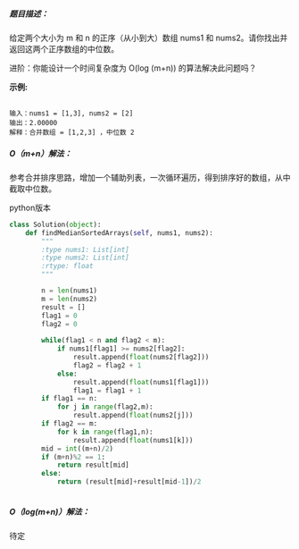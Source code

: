 ##### 题目描述：

给定两个大小为 m 和 n 的正序（从小到大）数组 nums1 和 nums2。请你找出并返回这两个正序数组的中位数。

进阶：你能设计一个时间复杂度为 O(log (m+n)) 的算法解决此问题吗？


**示例:**

```

输入：nums1 = [1,3], nums2 = [2]
输出：2.00000
解释：合并数组 = [1,2,3] ，中位数 2

```

##### O（m+n）解法：

参考合并排序思路，增加一个辅助列表，一次循环遍历，得到排序好的数组，从中截取中位数。

python版本
```python
class Solution(object):
    def findMedianSortedArrays(self, nums1, nums2):
        """
        :type nums1: List[int]
        :type nums2: List[int]
        :rtype: float
        """

        n = len(nums1)
        m = len(nums2)
        result = []
        flag1 = 0
        flag2 = 0
 
        while(flag1 < n and flag2 < m):
            if nums1[flag1] >= nums2[flag2]:
                result.append(float(nums2[flag2]))
                flag2 = flag2 + 1
            else:
                result.append(float(nums1[flag1]))
                flag1 = flag1 + 1
        if flag1 == n:
            for j in range(flag2,m):
                result.append(float(nums2[j]))
        if flag2 == m:
            for k in range(flag1,n):
                result.append(float(nums1[k]))
        mid = int((m+n)/2)
        if (m+n)%2 == 1:
            return result[mid]
        else:
            return (result[mid]+result[mid-1])/2
        
```

##### O（log(m+n)）解法：

待定